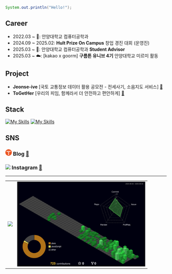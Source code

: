 
``` java
System.out.println("Hello!");
```

## Career
- 2022.03 ~ 🚀: 안양대학교 컴퓨터공학과
- 2024.09 ~ 2025.02: **Hult Prize On Campus** 창업 경진 대회 (운영진)
- 2025.03 ~ 🚀: 안양대학교 컴퓨터공학과 **Student Advisor**
- 2025.03 ~ ☁️: [kakao x goorm] **구름톤 유니브 4기** 안양대학교 미르미 활동

## Project
- **Jeonse-ive** [국토 교통정보 데이터 활용 공모전 - 전세사기, 소음지도 서비스] [🔗](https://github.com/Jeonse-ive)
- **ToGetHer** [우리의 피임, 함께라서 더 안전하고 편안하게] [🔗](https://github.com/9ITHON/7-ToGetHer-BE)

## Stack
[![My Skills](https://skillicons.dev/icons?i=java,spring,mysql,postgres,redis)](https://skillicons.dev)
[![My Skills](https://skillicons.dev/icons?i=aws,docker,githubactions,git)](https://skillicons.dev)

## SNS
### <img src="./assets/tstory.svg" width="20"/> Blog [🔗](https://mydcaf.tistory.com/)  
### <img src="https://cdn-icons-png.flaticon.com/512/174/174855.png" width="20"/> Instagram [🔗](https://www.instagram.com/good_junseon/)

---
<table>
  <tr>
    <td>
      <a href="https://www.gitanimals.org/en_US?utm_medium=image&utm_source=goodjunseon&utm_content=farm">
        <img src="https://render.gitanimals.org/farms/goodjunseon" width="500" />
      </a>
    </td>
    <td>
      <img src="profile-3d-contrib/profile-night-green.svg" width="400" />
    </td>
  </tr>
</table>

<!--
[![Solved.ac Profile](http://mazassumnida.wtf/api/generate_badge?boj=pzs20019)](https://solved.ac/pzs20019)
-->

